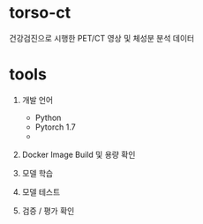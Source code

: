 # torso-ct
건강검진으로 시행한 PET/CT 영상 및 체성분 분석 데이터


# tools

1. 개발 언어
    - Python
    - Pytorch 1.7
    - 
    
2. Docker Image Build 및 용량 확인

3. 모델 학습

4. 모델 테스트

5. 검증 / 평가 확인